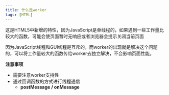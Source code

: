 ```yaml
---
title: 什么是worker
tags: [HTML]
---
```



这是HTML5中新增的特性，因为JavaScript是单线程的，如果遇到一些工作量比较大的函数，可能会使页面暂时无响应或者浏览器会提示关闭当前页面

因为JavaScript线程和GUI线程是互斥的，而worker的出现就是解决这个问题的，可以将工作量较大的函数传给worker去独立解决，不会影响页面性能。


**注意事项**

- 需要注意worker支持性
- 通过回调函数的方式进行线程通信
  - **postMessage / onMessage**
